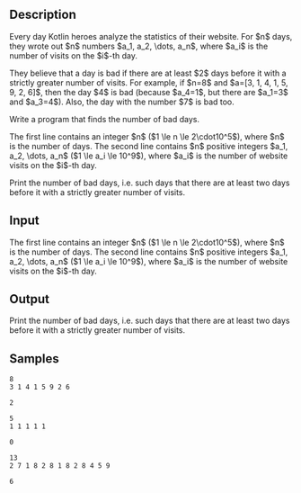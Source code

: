 ## Description

<div><p>Every day Kotlin heroes analyze the statistics of their website. For $n$ days, they wrote out $n$ numbers $a_1, a_2, \dots, a_n$, where $a_i$ is the number of visits on the $i$-th day.</p><p>They believe that a day is bad if there are at least $2$ days before it with a strictly greater number of visits. For example, if $n=8$ and $a=[3, 1, 4, 1, 5, 9, 2, 6]$, then the day $4$ is bad (because $a_4=1$, but there are $a_1=3$ and $a_3=4$). Also, the day with the number $7$ is bad too.</p><p>Write a program that finds the number of bad days.</p></div><div class="input-specification"><p>The first line contains an integer $n$ ($1 \le n \le 2\cdot10^5$), where $n$ is the number of days. The second line contains $n$ positive integers $a_1, a_2, \dots, a_n$ ($1 \le a_i \le 10^9$), where $a_i$ is the number of website visits on the $i$-th day.</p></div><div class="output-specification"><p>Print the number of bad days, i.e. such days that there are at least two days before it with a strictly greater number of visits.</p></div>

## Input

<p>The first line contains an integer $n$ ($1 \le n \le 2\cdot10^5$), where $n$ is the number of days. The second line contains $n$ positive integers $a_1, a_2, \dots, a_n$ ($1 \le a_i \le 10^9$), where $a_i$ is the number of website visits on the $i$-th day.</p>

## Output

<p>Print the number of bad days, i.e. such days that there are at least two days before it with a strictly greater number of visits.</p>

## Samples

```input1
8
3 1 4 1 5 9 2 6
```

```output1
2
```






```input2
5
1 1 1 1 1
```

```output2
0
```






```input3
13
2 7 1 8 2 8 1 8 2 8 4 5 9
```

```output3
6
```



